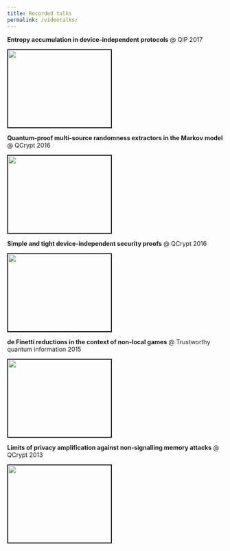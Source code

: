 ```yaml
---
title: Recorded talks
permalink: /videotalks/
---
```


**Entropy accumulation in device-independent protocols** @ QIP 2017 

<a href="http://www.youtube.com/watch?feature=player_embedded&v=4rwA_2aLnLc" target="_blank"><img src="//img.youtube.com/vi/4rwA_2aLnLc/0.jpg"  
width="240" height="180" border="2"/></a>

**Quantum-proof multi-source randomness extractors in the Markov model** @ QCrypt 2016 

<a href="http://www.youtube.com/watch?feature=player_embedded&v=CloEUzNqXWs" target="_blank"><img src="//img.youtube.com/vi/CloEUzNqXWs/0.jpg" 
width="240" height="180" border="2"/></a>

**Simple and tight device-independent security proofs** @ QCrypt 2016

<a href="http://www.youtube.com/watch?feature=player_embedded&v=JWEdZ16OyWE" target="_blank"><img src="//img.youtube.com/vi/JWEdZ16OyWE/0.jpg" 
width="240" height="180" border="2"/></a>

**de Finetti reductions in the context of non-local games** @ Trustworthy quantum information 2015

<a href="http://www.youtube.com/watch?feature=player_embedded&v=6OME6EPJeP4" target="_blank"><img src="//img.youtube.com/vi/6OME6EPJeP4/0.jpg" 
width="240" height="180" border="2"/></a>

**Limits of privacy amplification against non-signalling memory attacks** @ QCrypt 2013

<a href="http://www.youtube.com/watch?feature=player_embedded&v=vXUHCNzP8Pc" target="_blank"><img src="//img.youtube.com/vi/vXUHCNzP8Pc/0.jpg" 
width="240" height="180" border="2"/></a>
